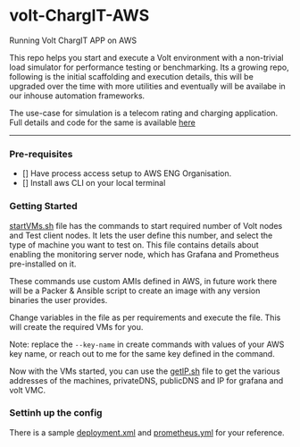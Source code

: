 # volt-ChargIT-AWS
Running Volt ChargIT APP on AWS

This repo helps you start and execute a Volt environment with a non-trivial load simulator for performance testing or benchmarking. Its a growing repo, following is the initial scaffolding and execution details, this will be upgraded over the time with more utilities and eventually will be availabe in our inhouse automation frameworks. 

The use-case for simulation is a telecom rating and charging application. Full details and code for the same is available [here](https://github.com/srmadscience/voltdb-charglt)

---

### Pre-requisites

- [] Have process access setup to AWS ENG Organisation.
- [] Install aws CLI on your local terminal

### Getting Started

[startVMs.sh](https://github.com/kjmadscience/volt-ChargIT-AWS/blob/main/startVMs.sh) file has the commands to start required number of Volt nodes and Test client nodes. It lets the user define this number, and select the type of machine you want to test on. 
This file contains details about enabling the monitoring server node, which has Grafana and Prometheus pre-installed on it. 

These commands use custom AMIs defined in AWS, in future work there will be a Packer & Ansible script to create an image with any version binaries the user provides. 

Change variables in the file as per requirements and execute the file. This will create the required VMs for you. 

Note: replace the `--key-name` in create commands with values of your AWS key name, or reach out to me for the same key defined in the command. 

Now with the VMs started, you can use the [getIP.sh](https://github.com/kjmadscience/volt-ChargIT-AWS) file to get the various addresses of the machines, privateDNS, publicDNS and IP for grafana and volt VMC. 

### Settinh up the config

There is a sample [deployment.xml](config/deployment.xml) and [prometheus.yml](config/deployment.xml) for your reference. 
